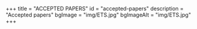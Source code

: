 +++
title = "ACCEPTED PAPERS"
id = "accepted-papers"
description = "Accepted papers"
bgImage = "img/ETS.jpg"
bgImageAlt = "img/ETS.jpg"
+++
